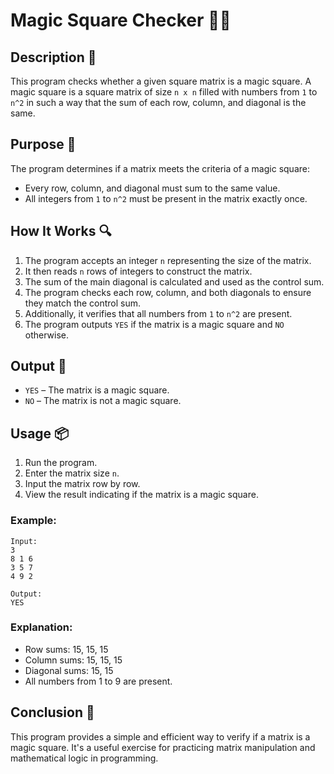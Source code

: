 # Magic Square Checker 🧙‍♂️

## Description 📝

This program checks whether a given square matrix is a magic square.
A magic square is a square matrix of size `n x n` filled with numbers from `1` to `n^2` in such a way that the sum of each row, column, and diagonal is the same.

## Purpose 🎯

The program determines if a matrix meets the criteria of a magic square:

-   Every row, column, and diagonal must sum to the same value.
-   All integers from `1` to `n^2` must be present in the matrix exactly once.

## How It Works 🔍

1. The program accepts an integer `n` representing the size of the matrix.
2. It then reads `n` rows of integers to construct the matrix.
3. The sum of the main diagonal is calculated and used as the control sum.
4. The program checks each row, column, and both diagonals to ensure they match the control sum.
5. Additionally, it verifies that all numbers from `1` to `n^2` are present.
6. The program outputs `YES` if the matrix is a magic square and `NO` otherwise.

## Output 📜

-   `YES` – The matrix is a magic square.
-   `NO` – The matrix is not a magic square.

## Usage 📦

1. Run the program.
2. Enter the matrix size `n`.
3. Input the matrix row by row.
4. View the result indicating if the matrix is a magic square.

### Example:

```
Input:
3
8 1 6
3 5 7
4 9 2

Output:
YES
```

### Explanation:

-   Row sums: 15, 15, 15
-   Column sums: 15, 15, 15
-   Diagonal sums: 15, 15
-   All numbers from 1 to 9 are present.

## Conclusion 🚀

This program provides a simple and efficient way to verify if a matrix is a magic square.
It's a useful exercise for practicing matrix manipulation and mathematical logic in programming.
